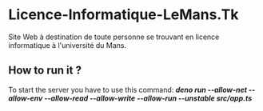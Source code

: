 # Licence-Informatique-LeMans.Tk
Site Web à destination de toute personne se trouvant en licence informatique à l'université du Mans.

## How to run it ?
To start the server you have to use this command: ***deno run --allow-net --allow-env --allow-read --allow-write --allow-run --unstable src/app.ts***

